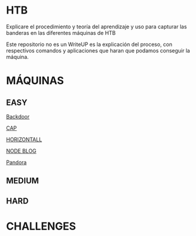# HTB

Explicare el procedimiento y teoría del aprendizaje y uso para capturar las banderas en las diferentes máquinas de HTB

Este repositorio no es un WriteUP es la explicación del proceso, con respectivos comandos y aplicaciones que haran que podamos conseguir la máquina.

# MÁQUINAS

## EASY

[Backdoor](https://github.com/D4l1-web/HTB-Maquinas/blob/main/Easy-Backdoor-HTB.md)

[CAP](https://github.com/D4l1-web/HTB-Maquinas/blob/main/Easy-CAP-HTB.md)

[HORIZONTALL](https://github.com/D4l1-web/HTB-Maquinas/blob/main/Easy-HTB-Horizontall.md)

[NODE BLOG](https://github.com/D4l1-web/HTB-Maquinas/blob/main/Easy-NodeBlog-HTB.md)

[Pandora](https://github.com/D4l1-web/HTB-Maquinas/blob/main/Easy-Pandora-HTB(sin%20terminar).md)

## MEDIUM

## HARD

# CHALLENGES
